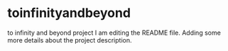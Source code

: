 # toinfinityandbeyond
to infinity and beyond project
I am editing the README file. Adding some more details about the project description.
